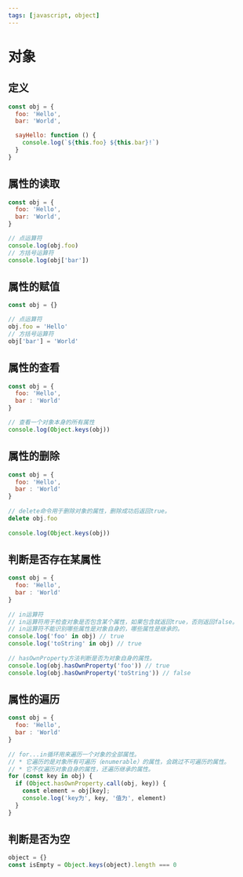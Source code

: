 ```yaml
---
tags: [javascript, object]
---
```


# 对象
## 定义

```javascript
const obj = {
  foo: 'Hello',
  bar: 'World',

  sayHello: function () {
    console.log(`${this.foo} ${this.bar}!`)
  }
}
```

## 属性的读取

```javascript
const obj = {
  foo: 'Hello',
  bar: 'World',
}

// 点运算符
console.log(obj.foo)
// 方括号运算符
console.log(obj['bar'])
```

## 属性的赋值

```javascript
const obj = {}

// 点运算符
obj.foo = 'Hello'
// 方括号运算符
obj['bar'] = 'World'
```

## 属性的查看

```javascript
const obj = { 
  foo: 'Hello', 
  bar : 'World'
}

// 查看一个对象本身的所有属性
console.log(Object.keys(obj))
```

## 属性的删除

```javascript
const obj = { 
  foo: 'Hello', 
  bar : 'World'
}
  
// delete命令用于删除对象的属性，删除成功后返回true。
delete obj.foo
  
console.log(Object.keys(obj))
```

## 判断是否存在某属性

```javascript
const obj = { 
  foo: 'Hello', 
  bar : 'World'
}
  
// in运算符
// in运算符用于检查对象是否包含某个属性，如果包含就返回true，否则返回false。
// in运算符不能识别哪些属性是对象自身的，哪些属性是继承的。
console.log('foo' in obj) // true
console.log('toString' in obj) // true
  
// hasOwnProperty方法判断是否为对象自身的属性。
console.log(obj.hasOwnProperty('foo')) // true
console.log(obj.hasOwnProperty('toString')) // false
```

## 属性的遍历

```javascript
const obj = { 
  foo: 'Hello', 
  bar : 'World'
}
  
// for...in循环用来遍历一个对象的全部属性。
// * 它遍历的是对象所有可遍历（enumerable）的属性，会跳过不可遍历的属性。
// * 它不仅遍历对象自身的属性，还遍历继承的属性。
for (const key in obj) {
  if (Object.hasOwnProperty.call(obj, key)) {
    const element = obj[key];
    console.log('key为', key, '值为', element)
  }
}
```

## 判断是否为空

```js
object = {}
const isEmpty = Object.keys(object).length === 0
```

